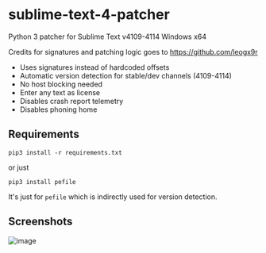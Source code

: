 # sublime-text-4-patcher
Python 3 patcher for Sublime Text v4109-4114 Windows x64

Credits for signatures and patching logic goes to https://github.com/leogx9r

- Uses signatures instead of hardcoded offsets
- Automatic version detection for stable/dev channels (4109-4114)
- No host blocking needed
- Enter any text as license
- Disables crash report telemetry
- Disables phoning home

## Requirements

```pip3 install -r requirements.txt```

or just

```pip3 install pefile```

It's just for `pefile` which is indirectly used for version detection.

## Screenshots

![image](https://user-images.githubusercontent.com/16717153/132092852-a9141230-d3e7-4799-b552-45c79264eac5.png)

